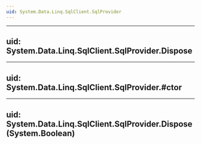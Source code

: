 ```yaml
---
uid: System.Data.Linq.SqlClient.SqlProvider
---
```


---
uid: System.Data.Linq.SqlClient.SqlProvider.Dispose
---

---
uid: System.Data.Linq.SqlClient.SqlProvider.#ctor
---

---
uid: System.Data.Linq.SqlClient.SqlProvider.Dispose(System.Boolean)
---
